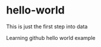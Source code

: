 hello-world
===========

This is just the first step into data

Learning github hello world example
